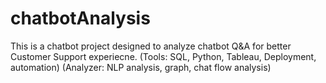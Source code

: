 # chatbotAnalysis

This is a chatbot project designed to analyze chatbot Q&A for better Customer Support experiecne.
(Tools: SQL, Python, Tableau, Deployment, automation)
(Analyzer: NLP analysis, graph, chat flow analysis)
